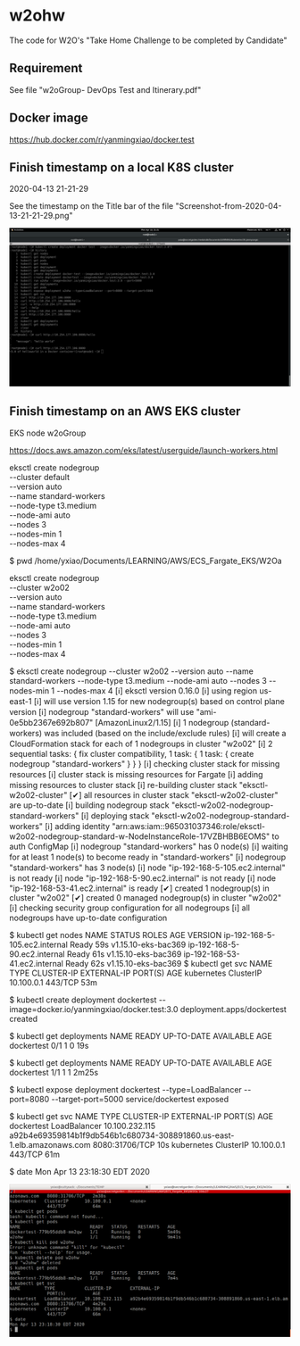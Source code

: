 # w2ohw

The code for W2O's "Take Home Challenge to be completed by Candidate"

## Requirement
See file "w2oGroup- DevOps Test and Itinerary.pdf"

## Docker image
https://hub.docker.com/r/yanmingxiao/docker.test


## Finish timestamp on a local K8S cluster

2020-04-13 21-21-29

See the timestamp on the Title bar of the file
 	"Screenshot-from-2020-04-13-21-21-29.png"


![Finish timestamp](Screenshot-from-2020-04-13-21-21-29.png)




## Finish timestamp on an AWS EKS cluster

EKS node w2oGroup

https://docs.aws.amazon.com/eks/latest/userguide/launch-workers.html

eksctl create nodegroup \
--cluster default \
--version auto \
--name standard-workers \
--node-type t3.medium \
--node-ami auto \
--nodes 3 \
--nodes-min 1 \
--nodes-max 4



$ pwd
/home/yxiao/Documents/LEARNING/AWS/ECS_Fargate_EKS/W2Oa


eksctl create nodegroup \
--cluster w2o02 \
--version auto \
--name standard-workers \
--node-type t3.medium \
--node-ami auto \
--nodes 3 \
--nodes-min 1 \
--nodes-max 4



$ eksctl create nodegroup --cluster w2o02 --version auto --name standard-workers --node-type t3.medium --node-ami auto --nodes 3 --nodes-min 1 --nodes-max 4
[ℹ]  eksctl version 0.16.0
[ℹ]  using region us-east-1
[ℹ]  will use version 1.15 for new nodegroup(s) based on control plane version
[ℹ]  nodegroup "standard-workers" will use "ami-0e5bb2367e692b807" [AmazonLinux2/1.15]
[ℹ]  1 nodegroup (standard-workers) was included (based on the include/exclude rules)
[ℹ]  will create a CloudFormation stack for each of 1 nodegroups in cluster "w2o02"
[ℹ]  2 sequential tasks: { fix cluster compatibility, 1 task: { 1 task: { create nodegroup "standard-workers" } } }
[ℹ]  checking cluster stack for missing resources
[ℹ]  cluster stack is missing resources for Fargate
[ℹ]  adding missing resources to cluster stack
[ℹ]  re-building cluster stack "eksctl-w2o02-cluster"
[✔]  all resources in cluster stack "eksctl-w2o02-cluster" are up-to-date
[ℹ]  building nodegroup stack "eksctl-w2o02-nodegroup-standard-workers"
[ℹ]  deploying stack "eksctl-w2o02-nodegroup-standard-workers"
[ℹ]  adding identity "arn:aws:iam::965031037346:role/eksctl-w2o02-nodegroup-standard-w-NodeInstanceRole-17VZBHBB6EOMS" to auth ConfigMap
[ℹ]  nodegroup "standard-workers" has 0 node(s)
[ℹ]  waiting for at least 1 node(s) to become ready in "standard-workers"
[ℹ]  nodegroup "standard-workers" has 3 node(s)
[ℹ]  node "ip-192-168-5-105.ec2.internal" is not ready
[ℹ]  node "ip-192-168-5-90.ec2.internal" is not ready
[ℹ]  node "ip-192-168-53-41.ec2.internal" is ready
[✔]  created 1 nodegroup(s) in cluster "w2o02"
[✔]  created 0 managed nodegroup(s) in cluster "w2o02"
[ℹ]  checking security group configuration for all nodegroups
[ℹ]  all nodegroups have up-to-date configuration

$ kubectl get nodes
NAME                            STATUS   ROLES    AGE   VERSION
ip-192-168-5-105.ec2.internal   Ready    <none>   59s   v1.15.10-eks-bac369
ip-192-168-5-90.ec2.internal    Ready    <none>   61s   v1.15.10-eks-bac369
ip-192-168-53-41.ec2.internal   Ready    <none>   62s   v1.15.10-eks-bac369
$ kubectl get svc
NAME         TYPE        CLUSTER-IP   EXTERNAL-IP   PORT(S)   AGE
kubernetes   ClusterIP   10.100.0.1   <none>        443/TCP   53m


$ kubectl create deployment dockertest --image=docker.io/yanmingxiao/docker.test:3.0
deployment.apps/dockertest created

$ kubectl get deployments
NAME         READY   UP-TO-DATE   AVAILABLE   AGE
dockertest   0/1     1            0           19s

$ kubectl get deployments
NAME         READY   UP-TO-DATE   AVAILABLE   AGE
dockertest   1/1     1            1           2m25s

$ kubectl expose deployment dockertest --type=LoadBalancer --port=8080 --target-port=5000
service/dockertest exposed

$ kubectl get svc
NAME         TYPE           CLUSTER-IP       EXTERNAL-IP                                                              PORT(S)          AGE
dockertest   LoadBalancer   10.100.232.115   a92b4e69359814b1f9db546b1c680734-308891860.us-east-1.elb.amazonaws.com   8080:31706/TCP   10s
kubernetes   ClusterIP      10.100.0.1       <none>                                                                   443/TCP          61m


$ date
Mon Apr 13 23:18:30 EDT 2020

![Finish timestamp](AWS-deployment.png)

